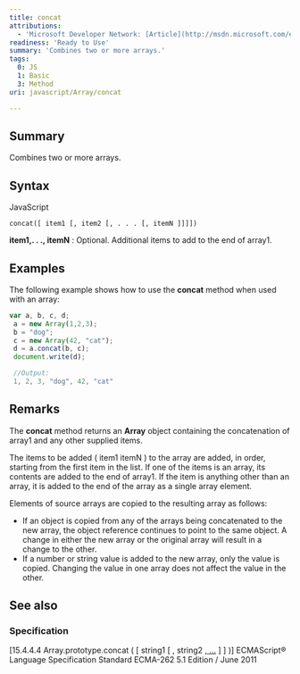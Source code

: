 ```yaml
---
title: concat
attributions:
  - 'Microsoft Developer Network: [Article](http://msdn.microsoft.com/en-us/library/ie/2e06zxh0(v=vs.94).aspx)'
readiness: 'Ready to Use'
summary: 'Combines two or more arrays.'
tags:
  0: JS
  1: Basic
  3: Method
uri: javascript/Array/concat

---
```

## <span>Summary</span>

Combines two or more arrays.

## <span>Syntax</span>

<span class="language">JavaScript</span>

    concat([ item1 [, item2 [, . . . [, itemN ]]]])

**item1,. . ., itemN**
:   Optional. Additional items to add to the end of array1.

## <span>Examples</span>

The following example shows how to use the **concat** method when used with an array:

``` js
var a, b, c, d;
 a = new Array(1,2,3);
 b = "dog";
 c = new Array(42, "cat");
 d = a.concat(b, c);
 document.write(d);

 //Output:
 1, 2, 3, "dog", 42, "cat"
```

## <span>Remarks</span>

The **concat** method returns an **Array** object containing the concatenation of array1 and any other supplied items.

The items to be added ( item1 itemN ) to the array are added, in order, starting from the first item in the list. If one of the items is an array, its contents are added to the end of array1. If the item is anything other than an array, it is added to the end of the array as a single array element.

Elements of source arrays are copied to the resulting array as follows:

-   If an object is copied from any of the arrays being concatenated to the new array, the object reference continues to point to the same object. A change in either the new array or the original array will result in a change to the other.
-   If a number or string value is added to the new array, only the value is copied. Changing the value in one array does not affect the value in the other.

## <span>See also</span>

### <span>Specification</span>

[15.4.4.4 Array.prototype.concat ( [ string1 [ , string2 [ , …](http://www.ecma-international.org/ecma-262/5.1/#sec-15.4.4.4) ] ] )] ECMAScript® Language Specification Standard ECMA-262 5.1 Edition / June 2011

